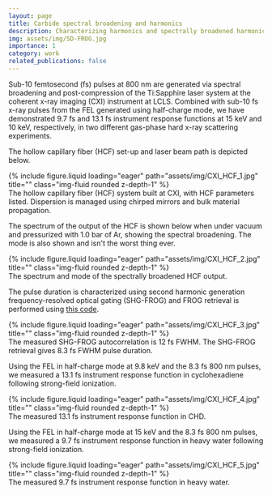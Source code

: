 ```yaml
---
layout: page
title: Carbide spectral broadening and harmonics 
description: Characterizing harmonics and spectrally broadened harmonics using self-diffraction frequency-resolved optical gating (SD-FROG).
img: assets/img/SD-FROG.jpg
importance: 1
category: work
related_publications: false
---
```


Sub-10 femtosecond (fs) pulses at 800 nm are generated via spectral broadening and post-compression of the Ti:Sapphire laser system at the coherent x-ray imaging (CXI) instrument at LCLS. 
Combined with sub-10 fs x-ray pulses from the FEL generated using half-charge mode, we have demonstrated 9.7 fs and 13.1 fs instrument response functions at 15 keV and 10 keV, respectively, in two different gas-phase hard x-ray scattering experiments.

The hollow capillary fiber (HCF) set-up and laser beam path is depicted below.

<div class="row">
    <div class="col-sm mt-3 mt-md-0">
        {% include figure.liquid loading="eager" path="assets/img/CXI_HCF_1.jpg" title="" class="img-fluid rounded z-depth-1" %}
    </div>
</div>
<div class="caption">
    The hollow capillary fiber (HCF) system built at CXI, with HCF parameters listed. Dispersion is managed using chirped mirrors and bulk material propagation.
</div>

The spectrum of the output of the HCF is shown below when under vacuum and pressurized with 1.0 bar of Ar, showing the spectral broadening. The mode is also shown and isn't the worst thing ever. 

<div class="row">
    <div class="col-sm mt-3 mt-md-0">
        {% include figure.liquid loading="eager" path="assets/img/CXI_HCF_2.jpg" title="" class="img-fluid rounded z-depth-1" %}
    </div>
</div>
<div class="caption">
    The spectrum and mode of the spectrally broadened HCF output.
</div>

The pulse duration is characterized using second harmonic generation frequency-resolved optical gating (SHG-FROG) and FROG retrieval is performed using [this code](https://github.com/leschenkos/Slava-FROG).

<div class="row">
    <div class="col-sm mt-3 mt-md-0">
        {% include figure.liquid loading="eager" path="assets/img/CXI_HCF_3.jpg" title="" class="img-fluid rounded z-depth-1" %}
    </div>
</div>
<div class="caption">
    The measured SHG-FROG autocorrelation is 12 fs FWHM. The SHG-FROG retrieval gives 8.3 fs FWHM pulse duration. 
</div>

Using the FEL in half-charge mode at 9.8 keV and the 8.3 fs 800 nm pulses, we measured a 13.1 fs instrument response function in cyclohexadiene following strong-field ionization.

<div class="row">
    <div class="col-sm mt-3 mt-md-0">
        {% include figure.liquid loading="eager" path="assets/img/CXI_HCF_4.jpg" title="" class="img-fluid rounded z-depth-1" %}
    </div>
</div>
<div class="caption">
    The measured 13.1 fs instrument response function in CHD. 
</div>

Using the FEL in half-charge mode at 15 keV and the 8.3 fs 800 nm pulses, we measured a 9.7 fs instrument response function in heavy water following strong-field ionization.

<div class="row">
    <div class="col-sm mt-3 mt-md-0">
        {% include figure.liquid loading="eager" path="assets/img/CXI_HCF_5.jpg" title="" class="img-fluid rounded z-depth-1" %}
    </div>
</div>
<div class="caption">
    The measured 9.7 fs instrument response function in heavy water. 
</div>


